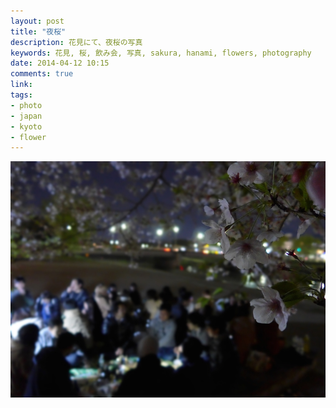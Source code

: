 ```yaml
---
layout: post
title: "夜桜"
description: 花見にて、夜桜の写真
keywords: 花見, 桜, 飲み会, 写真, sakura, hanami, flowers, photography
date: 2014-04-12 10:15
comments: true
link: 
tags: 
- photo
- japan
- kyoto
- flower
---
```


[![夜桜](/assets/yozakura_s.jpg)](/assets/yozakura.jpg)